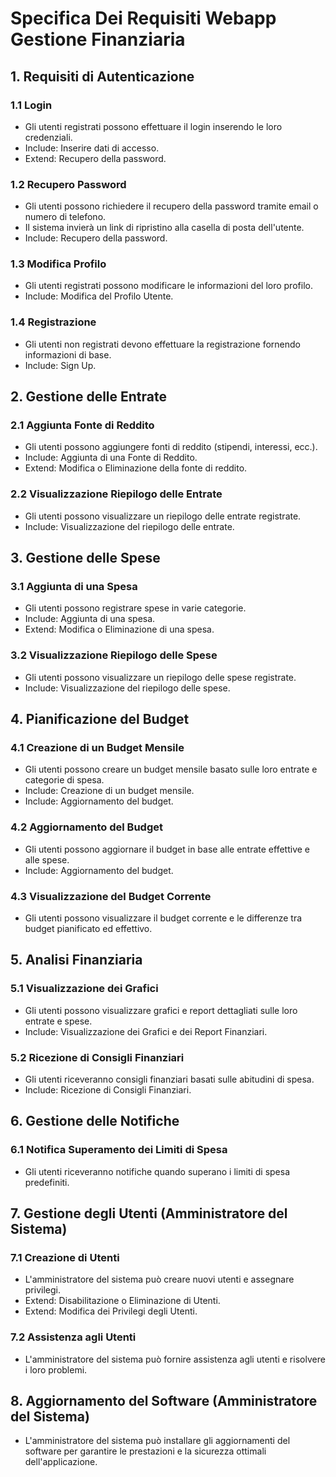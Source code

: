 #  Specifica Dei Requisiti Webapp Gestione Finanziaria


## 1. Requisiti di Autenticazione
### 1.1 Login
- Gli utenti registrati possono effettuare il login inserendo le loro credenziali.
- Include: Inserire dati di accesso.
- Extend: Recupero della password.

### 1.2 Recupero Password
- Gli utenti possono richiedere il recupero della password tramite email o numero di telefono.
- Il sistema invierà un link di ripristino alla casella di posta dell'utente.
- Include: Recupero della password.

### 1.3 Modifica Profilo
- Gli utenti registrati possono modificare le informazioni del loro profilo.
- Include: Modifica del Profilo Utente.

### 1.4 Registrazione
- Gli utenti non registrati devono effettuare la registrazione fornendo informazioni di base.
- Include: Sign Up.

## 2. Gestione delle Entrate
### 2.1 Aggiunta Fonte di Reddito
- Gli utenti possono aggiungere fonti di reddito (stipendi, interessi, ecc.).
- Include: Aggiunta di una Fonte di Reddito.
- Extend: Modifica o Eliminazione della fonte di reddito.

### 2.2 Visualizzazione Riepilogo delle Entrate
- Gli utenti possono visualizzare un riepilogo delle entrate registrate.
- Include: Visualizzazione del riepilogo delle entrate.

## 3. Gestione delle Spese
### 3.1 Aggiunta di una Spesa
- Gli utenti possono registrare spese in varie categorie.
- Include: Aggiunta di una spesa.
- Extend: Modifica o Eliminazione di una spesa.

### 3.2 Visualizzazione Riepilogo delle Spese
- Gli utenti possono visualizzare un riepilogo delle spese registrate.
- Include: Visualizzazione del riepilogo delle spese.

## 4. Pianificazione del Budget
### 4.1 Creazione di un Budget Mensile
- Gli utenti possono creare un budget mensile basato sulle loro entrate e categorie di spesa.
- Include: Creazione di un budget mensile.
- Include: Aggiornamento del budget.

### 4.2 Aggiornamento del Budget
- Gli utenti possono aggiornare il budget in base alle entrate effettive e alle spese.
- Include: Aggiornamento del budget.

### 4.3 Visualizzazione del Budget Corrente
- Gli utenti possono visualizzare il budget corrente e le differenze tra budget pianificato ed effettivo.

## 5. Analisi Finanziaria
### 5.1 Visualizzazione dei Grafici
- Gli utenti possono visualizzare grafici e report dettagliati sulle loro entrate e spese.
- Include: Visualizzazione dei Grafici e dei Report Finanziari.

### 5.2 Ricezione di Consigli Finanziari
- Gli utenti riceveranno consigli finanziari basati sulle abitudini di spesa.
- Include: Ricezione di Consigli Finanziari.

## 6. Gestione delle Notifiche
### 6.1 Notifica Superamento dei Limiti di Spesa
- Gli utenti riceveranno notifiche quando superano i limiti di spesa predefiniti.
  
## 7. Gestione degli Utenti (Amministratore del Sistema)
### 7.1 Creazione di Utenti
- L'amministratore del sistema può creare nuovi utenti e assegnare privilegi.
- Extend: Disabilitazione o Eliminazione di Utenti.
- Extend: Modifica dei Privilegi degli Utenti.

### 7.2 Assistenza agli Utenti
- L'amministratore del sistema può fornire assistenza agli utenti e risolvere i loro problemi.
  
## 8. Aggiornamento del Software (Amministratore del Sistema)
- L'amministratore del sistema può installare gli aggiornamenti del software per garantire le prestazioni e la sicurezza ottimali dell'applicazione.

